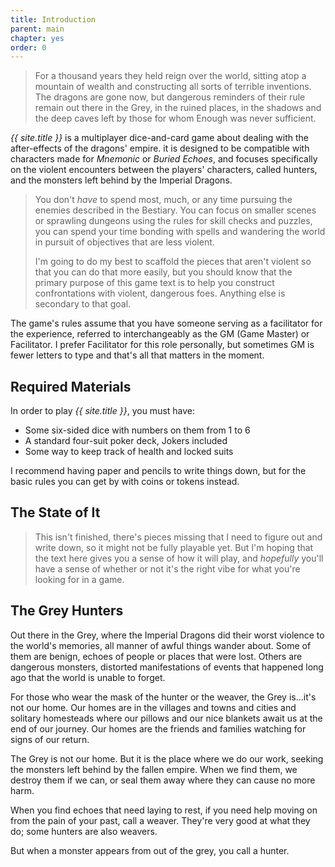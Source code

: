 ```yaml
---
title: Introduction
parent: main
chapter: yes
order: 0
---
```


> For a thousand years they held reign over the world, sitting atop a mountain of wealth and constructing all sorts of terrible inventions. The dragons are gone now, but dangerous reminders of their rule remain out there in the Grey, in the ruined places, in the shadows and the deep caves left by those for whom Enough was never sufficient.

*{{ site.title }}* is a multiplayer dice-and-card game about dealing with the after-effects of the dragons' empire. it is designed to be compatible with characters made for *Mnemonic* or *Buried Echoes*, and focuses specifically on the violent encounters between the players' characters, called hunters, and the monsters left behind by the Imperial Dragons.

> You don't *have* to spend most, much, or any time pursuing the enemies described in the Bestiary. You can focus on smaller scenes or sprawling dungeons using the rules for skill checks and puzzles, you can spend your time bonding with spells and wandering the world in pursuit of objectives that are less violent.
> 
> I'm going to do my best to scaffold the pieces that aren't violent so that you can do that more easily, but you should know that the primary purpose of this game text is to help you construct confrontations with violent, dangerous foes. Anything else is secondary to that goal.

The game's rules assume that you have someone serving as a facilitator for the experience, referred to interchangeably as the GM (Game Master) or Facilitator. I prefer Facilitator for this role personally, but sometimes GM is fewer letters to type and that's all that matters in the moment.

## Required Materials
In order to play *{{ site.title }}*, you must have:
- Some six-sided dice with numbers on them from 1 to 6
- A standard four-suit poker deck, Jokers included
- Some way to keep track of health and locked suits

I recommend having paper and pencils to write things down, but for the basic rules you can get by with coins or tokens instead.

## The State of It
> This isn't finished, there's pieces missing that I need to figure out and write down, so it might not be fully playable yet. But I'm hoping that the text here gives you a sense of how it will play, and *hopefully* you'll have a sense of whether or not it's the right vibe for what you're looking for in a game.

## The Grey Hunters
Out there in the Grey, where the Imperial Dragons did their worst violence to the world's memories, all manner of awful things wander about. Some of them are benign, echoes of people or places that were lost. Others are dangerous monsters, distorted manifestations of events that happened long ago that the world is unable to forget.

For those who wear the mask of the hunter or the weaver, the Grey is...it's not our home. Our homes are in the villages and towns and cities and solitary homesteads where our pillows and our nice blankets await us at the end of our journey. Our homes are the friends and families watching for signs of our return.

The Grey is not our home. But it is the place where we do our work, seeking the monsters left behind by the fallen empire. When we find them, we destroy them if we can, or seal them away where they can cause no more harm.

When you find echoes that need laying to rest, if you need help moving on from the pain of your past, call a weaver. They're very good at what they do; some hunters are also weavers.

But when a monster appears from out of the grey, you call a hunter.